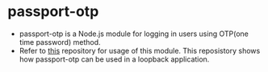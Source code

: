 # passport-otp
- passport-otp  is a Node.js  module for logging in users using OTP(one time password) method.
- Refer to [this](https://github.com/yash17525/loopback-project-authentication) repository for usage of this module. This reposistory  shows how passport-otp can be used in a loopback application.
